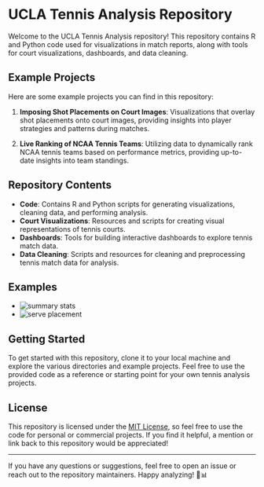 # UCLA Tennis Analysis Repository

Welcome to the UCLA Tennis Analysis repository! This repository contains R and Python code used for visualizations in match reports, along with tools for court visualizations, dashboards, and data cleaning.

## Example Projects

Here are some example projects you can find in this repository:

1. **Imposing Shot Placements on Court Images**: Visualizations that overlay shot placements onto court images, providing insights into player strategies and patterns during matches.

2. **Live Ranking of NCAA Tennis Teams**: Utilizing data to dynamically rank NCAA tennis teams based on performance metrics, providing up-to-date insights into team standings.

## Repository Contents

- **Code**: Contains R and Python scripts for generating visualizations, cleaning data, and performing analysis.
- **Court Visualizations**: Resources and scripts for creating visual representations of tennis courts.
- **Dashboards**: Tools for building interactive dashboards to explore tennis match data.
- **Data Cleaning**: Scripts and resources for cleaning and preprocessing tennis match data for analysis.

## Examples
- ![summary stats](https://github.com/shiyu-m/UCLA_Tennis_Analysis/assets/79689407/2f4425fe-ebab-4e6c-b78f-4bb3d605430d)
- ![serve placement](https://github.com/shiyu-m/UCLA_Tennis_Analysis/assets/79689407/5e1a3ff2-ff01-4187-bef4-3b28d38317b8)

## Getting Started

To get started with this repository, clone it to your local machine and explore the various directories and example projects. Feel free to use the provided code as a reference or starting point for your own tennis analysis projects.

## License

This repository is licensed under the [MIT License](LICENSE), so feel free to use the code for personal or commercial projects. If you find it helpful, a mention or link back to this repository would be appreciated!

---

If you have any questions or suggestions, feel free to open an issue or reach out to the repository maintainers. Happy analyzing! 🎾📊
